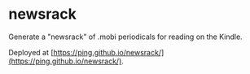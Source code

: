 
# newsrack

Generate a "newsrack" of .mobi periodicals for reading on the Kindle.

Deployed at [https://ping.github.io/newsrack/](https://ping.github.io/newsrack/).
